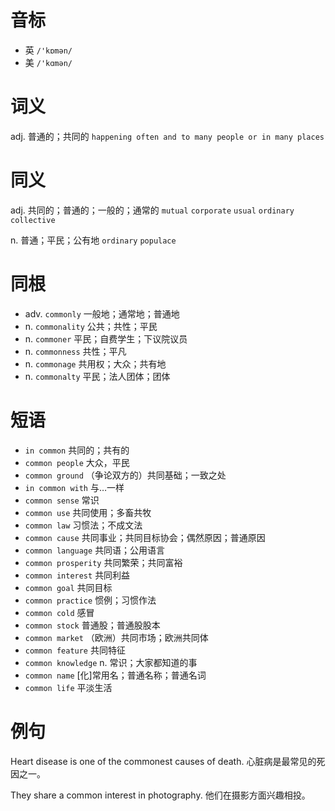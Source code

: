 # 音标

- 英 `/'kɒmən/`
- 美 `/'kɑmən/`

# 词义

adj. 普通的；共同的
`happening often and to many people or in many places`

# 同义

adj. 共同的；普通的；一般的；通常的
`mutual` `corporate` `usual` `ordinary` `collective`

n. 普通；平民；公有地
`ordinary` `populace`

# 同根

- adv. `commonly` 一般地；通常地；普通地
- n. `commonality` 公共；共性；平民
- n. `commoner` 平民；自费学生；下议院议员
- n. `commonness` 共性；平凡
- n. `commonage` 共用权；大众；共有地
- n. `commonalty` 平民；法人团体；团体

# 短语

- `in common` 共同的；共有的
- `common people` 大众，平民
- `common ground` （争论双方的）共同基础；一致之处
- `in common with` 与…一样
- `common sense` 常识
- `common use` 共同使用；多畜共牧
- `common law` 习惯法；不成文法
- `common cause` 共同事业；共同目标协会；偶然原因；普通原因
- `common language` 共同语；公用语言
- `common prosperity` 共同繁荣；共同富裕
- `common interest` 共同利益
- `common goal` 共同目标
- `common practice` 惯例；习惯作法
- `common cold` 感冒
- `common stock` 普通股；普通股股本
- `common market` （欧洲）共同市场；欧洲共同体
- `common feature` 共同特征
- `common knowledge` n. 常识；大家都知道的事
- `common name` [化]常用名；普通名称；普通名词
- `common life` 平淡生活

# 例句

Heart disease is one of the commonest causes of death.
心脏病是最常见的死因之一。

They share a common interest in photography.
他们在摄影方面兴趣相投。


